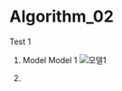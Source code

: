 # Algorithm_02
Test 1
1. Model
Model 1
![모델1](https://user-images.githubusercontent.com/81460020/121791366-1a79a200-cc24-11eb-91e6-7162fde97652.png)

2. 
